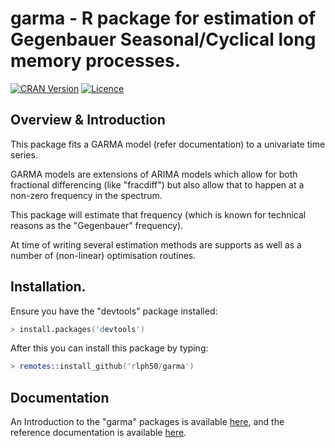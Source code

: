 # garma - R package for estimation of Gegenbauer Seasonal/Cyclical long memory processes.
[![CRAN Version](https://img.shields.io/cran/v/garma)](https://img.shields.io/cran/v/garma)
[![Licence](https://img.shields.io/badge/licence-GPL--3-blue.svg)](https://www.gnu.org/licenses/gpl-3.0.en.html)

## Overview & Introduction
This package fits a GARMA model (refer documentation) to a univariate time series.

GARMA models are extensions of ARIMA models which allow for both fractional differencing (like "fracdiff") but also allow that to happen at a non-zero frequency in the spectrum.

This package will estimate that frequency (which is known for technical reasons as the "Gegenbauer" frequency).

At time of writing several estimation methods are supports as well as a number of (non-linear) optimisation routines.

  ## Installation.
Ensure you have the "devtools" package installed:

```s
> install.packages('devtools')
```

After this you can install this package by typing:
```s
> remotes::install_github('rlph50/garma')
```

## Documentation
An Introduction to the "garma" packages is available [here](https://github.com/rlph50/garma/blob/master/inst/vignette_introduction.pdf), and the reference documentation is available [here](https://github.com/rlph50/garma/blob/master/inst/garma_0.9.0.pdf).
